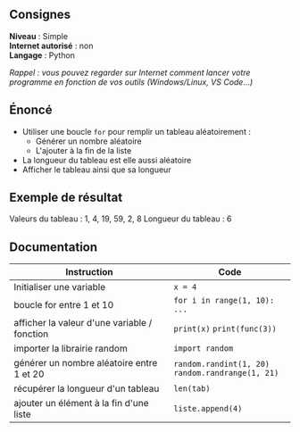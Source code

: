 ## Consignes

**Niveau** : Simple  
**Internet autorisé** : non  
**Langage** : Python  

_Rappel : vous pouvez regarder sur Internet comment lancer votre programme en fonction de vos outils (Windows/Linux, VS Code...)_

## Énoncé

- Utiliser une boucle `for` pour remplir un tableau aléatoirement :  
	- Générer un nombre aléatoire  
	- L'ajouter à la fin de la liste  
- La longueur du tableau est elle aussi aléatoire  
- Afficher le tableau ainsi que sa longueur


## Exemple de résultat

Valeurs du tableau : 1, 4, 19, 59, 2, 8
Longueur du tableau : 6

## Documentation
| Instruction                                  | Code                                                 |
| -------------------------------------------- | ---------------------------------------------------- |
| Initialiser une variable                     | `x = 4`                                              |
| boucle for entre 1 et 10                     | `for i in range(1, 10): ...`<br>                     |
| afficher la valeur d'une variable / fonction | `print(x)` `print(func(3))`                          |
| importer la librairie random                 | `import random`                                      |
| générer un nombre aléatoire entre 1 et 20    | `random.randint(1, 20)`<br>`random.randrange(1, 21)` |
| récupérer la longueur d'un tableau           | `len(tab)`                                           |
| ajouter un élément à la fin d'une liste      | `liste.append(4)`                                    |
